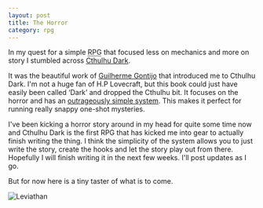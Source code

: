 ```yaml
---
layout: post
title: The Horror
category: rpg
---
```

In my quest for a simple <abbr title="Role Playing Game">RPG</abbr> that focused less on mechanics and more on story I stumbled across [Cthulhu Dark](https://www.kickstarter.com/projects/78929588/cthulhu-dark).

It was the beautiful work of [Guilherme Gontijo](https://gontijo.itch.io/) that introduced me to Cthulhu Dark. I'm not a huge fan of H.P Lovecraft, but this book could just have easily been called ‘Dark’ and dropped the Cthulhu bit. It focuses on the horror and has an [outrageously simple system](http://catchyourhare.com/files/Cthulhu%20Dark.pdf). This makes it perfect for running really snappy one-shot mysteries.

I've been kicking a horror story around in my head for quite some time now and Cthulhu Dark is the first RPG that has kicked me into gear to actually finish writing the thing. I think the simplicity of the system allows you to just write the story, create the hooks and let the story play out from there. Hopefully I will finish writing it in the next few weeks. I'll post updates as I go.

But for now here is a tiny taster of what is to come.

![Leviathan](http://owenmcg.com/images/leviathan-cover.png)

